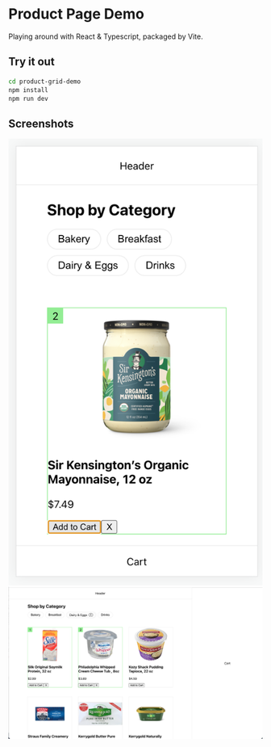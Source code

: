 # Product Page Demo

Playing around with React & Typescript, packaged by Vite.

## Try it out
```bash
cd product-grid-demo
npm install
npm run dev
```

## Screenshots
![Mobile view](./screenshot-mobile.png)
![Desktop view](./screenshot-desktop.png)
